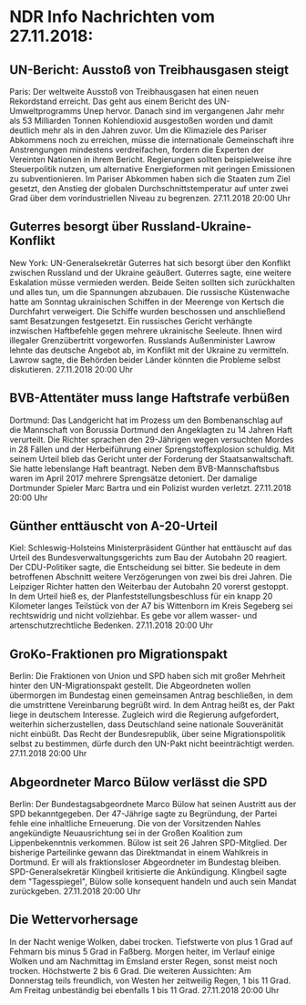 # NDR Info Nachrichten vom 27.11.2018:


## UN-Bericht: Ausstoß von Treibhausgasen steigt
Paris: Der weltweite Ausstoß von Treibhausgasen hat einen neuen Rekordstand erreicht. Das geht aus einem Bericht des UN-Umweltprogramms Unep hervor. Danach sind im vergangenen Jahr mehr als 53 Milliarden Tonnen Kohlendioxid ausgestoßen worden und damit deutlich mehr als in den Jahren zuvor. Um die Klimaziele des Pariser Abkommens noch zu erreichen, müsse die internationale Gemeinschaft ihre Anstrengungen mindestens verdreifachen, fordern die Experten der Vereinten Nationen in ihrem Bericht. Regierungen sollten beispielweise ihre Steuerpolitik nutzen, um alternative Energieformen mit geringen Emissionen zu subventionieren. Im Pariser Abkommen haben sich die Staaten zum Ziel gesetzt, den Anstieg der globalen Durchschnittstemperatur auf unter zwei Grad über dem vorindustriellen Niveau zu begrenzen. 27.11.2018 20:00 Uhr 

## Guterres besorgt über Russland-Ukraine-Konflikt
New York: 	UN-Generalsekretär Guterres hat sich besorgt über den Konflikt zwischen Russland und der Ukraine geäußert. Guterres sagte, eine weitere Eskalation müsse vermieden werden. Beide Seiten sollten sich zurückhalten und alles tun, um die Spannungen abzubauen. Die russische Küstenwache hatte am Sonntag ukrainischen Schiffen in der Meerenge von Kertsch die Durchfahrt verweigert. Die Schiffe wurden beschossen und anschließend samt Besatzungen festgesetzt. Ein russisches Gericht verhängte inzwischen Haftbefehle gegen mehrere ukrainische Seeleute. Ihnen wird illegaler Grenzübertritt vorgeworfen. Russlands Außenminister Lawrow lehnte das deutsche Angebot ab, im Konflikt mit der Ukraine zu vermitteln. Lawrow sagte, die Behörden beider Länder könnten die Probleme selbst diskutieren. 27.11.2018 20:00 Uhr 

## BVB-Attentäter muss lange Haftstrafe verbüßen
Dortmund: Das Landgericht hat im Prozess um den Bombenanschlag auf die Mannschaft von Borussia Dortmund den Angeklagten zu 14 Jahren Haft verurteilt. Die Richter sprachen den 29-Jährigen wegen versuchten Mordes in 28 Fällen und der Herbeiführung einer Sprengstoffexplosion schuldig. Mit seinem Urteil blieb das Gericht unter der Forderung der Staatsanwaltschaft. Sie hatte lebenslange Haft beantragt. Neben dem BVB-Mannschaftsbus waren im April 2017 mehrere Sprengsätze detoniert. Der damalige Dortmunder Spieler Marc Bartra und ein Polizist wurden verletzt. 27.11.2018 20:00 Uhr 

## Günther enttäuscht von A-20-Urteil
Kiel:		 Schleswig-Holsteins Ministerpräsident Günther hat enttäuscht auf das Urteil des Bundesverwaltungsgerichts zum Bau der Autobahn 20 reagiert. Der CDU-Politiker sagte, die Entscheidung sei bitter. Sie bedeute in dem betroffenen Abschnitt weitere Verzögerungen von zwei bis drei Jahren. Die Leipziger Richter hatten den Weiterbau der Autobahn 20 vorerst gestoppt. In dem Urteil hieß es, der Planfeststellungsbeschluss für ein knapp 20 Kilometer langes Teilstück von der A7 bis Wittenborn im Kreis Segeberg sei rechtswidrig und nicht vollziehbar. Es gebe vor allem wasser- und artenschutzrechtliche Bedenken. 27.11.2018 20:00 Uhr 

## GroKo-Fraktionen pro Migrationspakt
Berlin: Die Fraktionen von Union und SPD haben sich mit großer Mehrheit hinter den UN-Migrationspakt gestellt. Die Abgeordneten wollen übermorgen im Bundestag einen gemeinsamen Antrag beschließen, in dem die umstrittene Vereinbarung begrüßt wird. In dem Antrag heißt es, der Pakt liege in deutschem Interesse. Zugleich wird die Regierung aufgefordert, weiterhin sicherzustellen, dass Deutschland seine nationale Souveränität nicht einbüßt. Das Recht der Bundesrepublik, über seine Migrationspolitik selbst zu bestimmen, dürfe durch den UN-Pakt nicht beeinträchtigt werden. 27.11.2018 20:00 Uhr 

## Abgeordneter Marco Bülow verlässt die SPD
Berlin: Der Bundestagsabgeordnete Marco Bülow hat seinen Austritt aus der SPD bekanntgegeben. Der 47-Jährige sagte zu Begründung, der Partei fehle eine inhaltliche Erneuerung. Die von der Vorsitzenden Nahles angekündigte Neuausrichtung sei in der Großen Koalition zum Lippenbekenntnis verkommen. Bülow ist seit 26 Jahren SPD-Mitglied. Der bisherige Parteilinke gewann das Direktmandat in einem Wahlkreis in Dortmund. Er will als fraktionsloser Abgeordneter im Bundestag bleiben. SPD-Generalsekretär Klingbeil kritisierte die Ankündigung. Klingbeil sagte dem "Tagesspiegel", Bülow solle konsequent handeln und auch sein Mandat zurückgeben. 27.11.2018 20:00 Uhr 

## Die Wettervorhersage
In der Nacht wenige Wolken, dabei trocken. Tiefstwerte von plus 1 Grad auf Fehmarn bis minus 5 Grad in Faßberg. Morgen heiter, im Verlauf einige Wolken und am Nachmittag im Emsland erster Regen, sonst meist noch trocken. Höchstwerte 2 bis 6 Grad. Die weiteren Aussichten: Am Donnerstag teils freundlich, von Westen her zeitweilig Regen, 1 bis 11 Grad. Am Freitag unbeständig bei ebenfalls 1 bis 11 Grad. 27.11.2018 20:00 Uhr 

